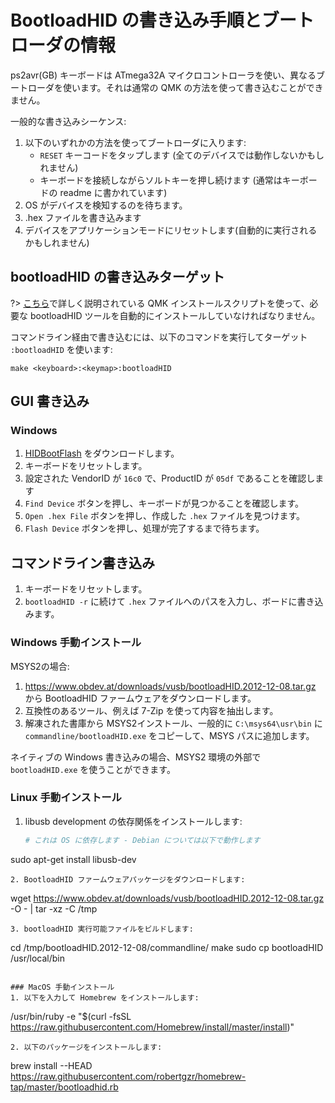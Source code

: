 # BootloadHID の書き込み手順とブートローダの情報

<!---
  original document: 0.9.32:docs/flashing_bootloadhid.md
  git diff 0.9.32 HEAD -- docs/flashing_bootloadhid.md | cat
-->

ps2avr(GB) キーボードは ATmega32A マイクロコントローラを使い、異なるブートローダを使います。それは通常の QMK の方法を使って書き込むことができません。

一般的な書き込みシーケンス:

1. 以下のいずれかの方法を使ってブートローダに入ります:
   * `RESET` キーコードをタップします (全てのデバイスでは動作しないかもしれません)
   * キーボードを接続しながらソルトキーを押し続けます (通常はキーボードの readme に書かれています)
2. OS がデバイスを検知するのを待ちます。
3. .hex ファイルを書き込みます
4. デバイスをアプリケーションモードにリセットします(自動的に実行されるかもしれません)

## bootloadHID の書き込みターゲット

?> [こちら](ja/newbs_getting_started.md)で詳しく説明されている QMK インストールスクリプトを使って、必要な bootloadHID ツールを自動的にインストールしていなければなりません。

コマンドライン経由で書き込むには、以下のコマンドを実行してターゲット `:bootloadHID` を使います:

    make <keyboard>:<keymap>:bootloadHID

## GUI 書き込み

### Windows
1. [HIDBootFlash](http://vusb.wikidot.com/project:hidbootflash) をダウンロードします。
2. キーボードをリセットします。
3. 設定された VendorID が `16c0` で、ProductID が `05df` であることを確認します
4. `Find Device` ボタンを押し、キーボードが見つかることを確認します。
5. `Open .hex File` ボタンを押し、作成した `.hex` ファイルを見つけます。
6. `Flash Device` ボタンを押し、処理が完了するまで待ちます。

## コマンドライン書き込み

1. キーボードをリセットします。
2. `bootloadHID -r` に続けて `.hex` ファイルへのパスを入力し、ボードに書き込みます。

### Windows 手動インストール
MSYS2の場合:
1. https://www.obdev.at/downloads/vusb/bootloadHID.2012-12-08.tar.gz から BootloadHID ファームウェアをダウンロードします。
2. 互換性のあるツール、例えば 7-Zip を使って内容を抽出します。
3. 解凍された書庫から MSYS2インストール、一般的に `C:\msys64\usr\bin` に `commandline/bootloadHID.exe` をコピーして、MSYS パスに追加します。

ネイティブの Windows 書き込みの場合、MSYS2 環境の外部で `bootloadHID.exe` を使うことができます。

### Linux 手動インストール
1. libusb development の依存関係をインストールします:
   ```bash
   # これは OS に依存します - Debian については以下で動作します
sudo apt-get install libusb-dev
   ```
2. BootloadHID ファームウェアパッケージをダウンロードします:
   ```
   wget https://www.obdev.at/downloads/vusb/bootloadHID.2012-12-08.tar.gz -O - | tar -xz -C /tmp
   ```
3. bootloadHID 実行可能ファイルをビルドします:
   ```
   cd /tmp/bootloadHID.2012-12-08/commandline/
make
sudo cp bootloadHID /usr/local/bin
   ```

### MacOS 手動インストール
1. 以下を入力して Homebrew をインストールします:
   ```
   /usr/bin/ruby -e "$(curl -fsSL https://raw.githubusercontent.com/Homebrew/install/master/install)"
   ```
2. 以下のパッケージをインストールします:
   ```
   brew install --HEAD https://raw.githubusercontent.com/robertgzr/homebrew-tap/master/bootloadhid.rb
   ```
